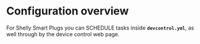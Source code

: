 # Configuration overview

For Shelly Smart Plugs you can SCHEDULE tasks inside **`devcontrol.yml`**, as well through by the device control web page.
